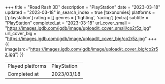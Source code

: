 +++
title = "Road Rash 3D"
description = "PlayStation"
date = "2023-03-18"
updated = "2023-03-18"
in_search_index = true
[taxonomies]
platforms = ['playstation']
rating = []
genres = ['fighting', 'racing']
[extra]
subtitle = "PlayStation"
completed_at = "2023-03-18"
url_cover_small = "https://images.igdb.com/igdb/image/upload/t_cover_small/co2r5z.jpg"
url_cover_big = "https://images.igdb.com/igdb/image/upload/t_cover_big/co2r5z.jpg"
+++
{{ image(src="https://images.igdb.com/igdb/image/upload/t_cover_big/co2r5z.jpg") }}

|              |            |
| ------------ | ---------- |
| Played platforms    | PlayStation |
| Completed at | 2023/03/18 |


